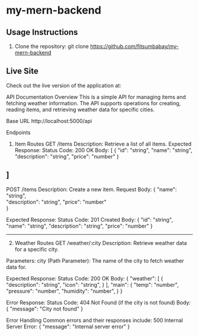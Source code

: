 # my-mern-backend

## Usage Instructions
1. Clone the repository:
   git clone https://github.com/fitsumbabay/my-mern-backend

## Live Site
Check out the live version of the application at: 


API Documentation
Overview
This is a simple API for managing items and fetching weather information. The API supports operations for creating, reading items, and retrieving weather data for specific cities.

Base URL
http://localhost:5000/api


Endpoints
1. Item Routes
GET /items
Description: Retrieve a list of all items.
Expected Response:
Status Code: 200 OK
Body:
[
    {
        "id": "string",
        "name": "string",
        "description": "string",
        "price": "number"
    }
    
]
-------------------------------------------------------------
POST /items
Description: Create a new item.
Request Body:
{
    "name": "string",        
    "description": "string", 
    "price": "number"        
}


Expected Response:
Status Code: 201 Created
Body:
{
    "id": "string",
    "name": "string",
    "description": "string",
    "price": "number"
}

-------------------------------------------------------------
2. Weather Routes
GET /weather/:city
Description: Retrieve weather data for a specific city.

Parameters: 
city (Path Parameter): The name of the city to fetch weather data for.

Expected Response:
Status Code: 200 OK
Body:
{
    "weather": [
        {
            "description": "string",
            "icon": "string",
        }
    ],
    "main": {
        "temp": "number",
        "pressure": "number",
        "humidity": "number",
    }
}

Error Response:
Status Code: 404 Not Found (if the city is not found)
Body:
{
    "message": "City not found"
}

Error Handling
Common errors and their responses include:
500 Internal Server Error:
{
    "message": "Internal server error"
}

